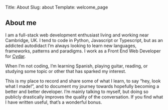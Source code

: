 Title: About
Slug: about
Template: welcome_page

## About me

I am a full-stack web development enthusiast living and working near Cambridge, UK. I tend to code in Python, Javascript or Typescript, but as an addicted autodidact I’m always looking to learn new languages, frameworks, patterns and paradigms. I work as a Front End Web Developer for [Cydar](https://www.cydarmedical.com).

When I’m not coding, I’m learning Spanish, playing guitar, reading, or studying some topic or other that has sparked my interest.

This is my place to record and share some of what I learn, to say “hey, look what I made!”, and to document my journey towards hopefully becoming a better and better developer. I’m mainly talking to myself, but doing so publicly drastically improves the quality of the conversation. If you find what I have written useful, that’s a wonderful bonus.
